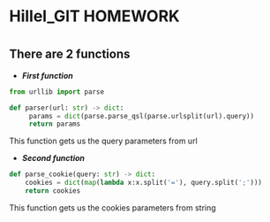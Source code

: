 # Hillel_GIT HOMEWORK
# <h2>There are 2 functions


* ***First function***
```python
from urllib import parse

def parser(url: str) -> dict:
     params = dict(parse.parse_qsl(parse.urlsplit(url).query))
     return params
```
  This function gets us the query parameters from url


* ***Second function***
```python
def parse_cookie(query: str) -> dict:
    cookies = dict(map(lambda x:x.split('='), query.split(';')))
    return cookies
```
  This function gets us the cookies parameters from string
